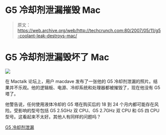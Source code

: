 # G5 冷却剂泄漏摧毁 Mac

> 原文：<https://web.archive.org/web/http://techcrunch.com:80/2007/05/11/g5-coolant-leak-destroys-mac/>

# G5 冷却剂泄漏毁坏了 Mac

![](img/b1404490e1b36e921ad07f77f6e88eaf.png)

在 Mactalk 论坛上，用户 macdave 发布了一张他的 G5 冷却剂泄漏的照片。结果并不乐观。他的逻辑板、电源、冷却系统和处理器都被摧毁了，现在他没有 G5 塔了。

他警告说，任何使用液体冷却的 G5 塔在购买后的 18 到 24 个月内都可能存在风险。受影响的型号包括 G5 2.5GHz 双 CPU、G5 2.7GHz 双 CPU 和 G5 四 CPU 型号。这看起来不太好。其他人有同样的问题吗？

[G5 冷却剂泄漏](https://web.archive.org/web/20201020060233/http://forums.mactalk.com.au/showthread.php?t=31149)